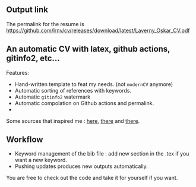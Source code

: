 ## Output link

The permalink for the resume is https://github.com/lrnv/cv/releases/download/latest/Laverny_Oskar_CV.pdf

## An automatic CV with latex, github actions, gitinfo2, etc... 

Features: 
- Hand-written template to feat my needs. (not `modernCV` anymore)
- Automatic sorting of references with keywords. 
- Automatic `gitinfo2` watermark
- Automatic compolation on Github actions and permalink.
- 
Some sources that inspired me : [here](https://github.com/Qkessler/cv), [there](https://github.com/marvinpinto/actions/blob/master/.github/workflows/pre-release.yml) and [there](https://github.com/rbarazzutti/gitinfo2-latexmk).

## Workflow

- Keyword management of the bib file : add new section in the .tex if you want a new keyword. 
- Pushing updates produces new outputs automatically. 

You are free to check out the code and take it for yourself if you want.

